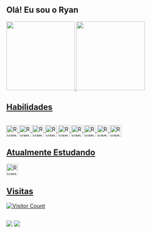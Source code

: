 ## Olá! Eu sou o Ryan

<div>
  <a href="https://github.com/Ryan-Menezes">
  <img height="180em" src="https://github-readme-stats.vercel.app/api?username=ryan-menezes&show_icons=true&theme=dark&include_all_commits=true&count_private=true"/>
  <img height="180em" src="https://github-readme-stats.vercel.app/api/top-langs/?username=ryan-menezes&layout=compact&langs_count=7&theme=dark"/>
</div>
  
## Habilidades
  
<div style="display: inline_block"><br>
  <img align="center" alt="Ryan-HTML" height="30" src="https://img.shields.io/badge/HTML5-E34F26?style=for-the-badge&logo=html5&logoColor=white">
  <img align="center" alt="Ryan-CSS" height="30" src="https://img.shields.io/badge/CSS3-1572B6?style=for-the-badge&logo=css3&logoColor=white">
  <img align="center" alt="Ryan-JS" height="30" src="https://img.shields.io/badge/JavaScript-F7DF1E?style=for-the-badge&logo=javascript&logoColor=black">
  <img align="center" alt="Ryan-JQ" height="30" src="https://img.shields.io/badge/JQuery-F7DF1E?style=for-the-badge&logo=jquery&logoColor=black">
  <img align="center" alt="Ryan-PHP" height="30" src="https://img.shields.io/badge/PHP-777BB4?style=for-the-badge&logo=php&logoColor=white">
  <img align="center" alt="Ryan-MySql" height="30" src="https://img.shields.io/badge/MySQL-4C7EFC?style=for-the-badge&logo=mysql&logoColor=white">
  <img align="center" alt="Ryan-CSharp" height="30" src="https://img.shields.io/badge/C%23-8C1CFC?style=for-the-badge&logo=c-sharp&logoColor=white">
  <img align="center" alt="Ryan-C" height="30" src="https://img.shields.io/badge/C-239120?style=for-the-badge&logo=c&logoColor=white">
  <img align="center" alt="Ryan-GIT" height="30" src="https://img.shields.io/badge/GIT-E34F26?style=for-the-badge&logo=git&logoColor=white">
</div>
  
## Atualmente Estudando
  
<img align="center" alt="Ryan-Laravel" height="30" src="https://img.shields.io/badge/Laravel-FF2D20?style=for-the-badge&logo=laravel&logoColor=white">
  
## Visitas
  
![Visitor Count](https://profile-counter.glitch.me/Ryan-Menezes/count.svg)
  
##
  
<div> 
  <a href="mailto:menezesryan1010@gmail.com"><img src="https://img.shields.io/badge/-Gmail-FC361C?style=for-the-badge&logo=gmail&logoColor=white" target="_blank"></a>
  <a href="https://www.linkedin.com/in/ryan-menezes-845080201/" target="_blank"><img src="https://img.shields.io/badge/-LinkedIn-%230077B5?style=for-the-badge&logo=linkedin&logoColor=white" target="_blank"></a> 
</div>
